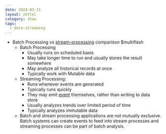 ```yaml
---
date: 2024-03-11
layout: zettel
category: show
tags:
  - data-streaming
---
```

- Batch Processing vs [stream-processing](glossary/stream-processing.md) comparison 
$multiflash
	- Batch Processing
		- Usually runs on scheduled basis
		- May take longer time to run and usually stores the result somewhere
		- May analyze all historical records at once
		- Typically work with Mutable data 
	- Streaming Processing:
		- Runs whenever events are generated
		- Typically runs quickly
		- They may emit [event](glossary/event.md) themselves, rather than writing to data store
		- Usually analyzes trends over limited period of time
		- Typically analyzes immutable data
	- Batch and stream processing applications are not mutually exclusive. Batch systems can create events to feed into stream processes and streaming processes can be part of batch analysis.